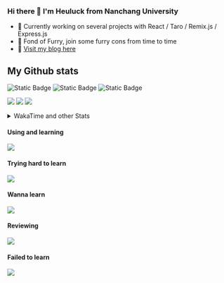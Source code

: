### Hi there 👋 I'm Heuluck from Nanchang University
- 🔭 Currently working on several projects with React / Taro / Remix.js / Express.js
- 🐾 Fond of Furry, join some furry cons from time to time
- 🎈 [Visit my blog here](https://heuluck.top/)
## My Github stats
![Static Badge](https://img.shields.io/badge/React-%23242938?style=for-the-badge&logo=react)
![Static Badge](https://img.shields.io/badge/Typescript-%23303952?style=for-the-badge&logo=typescript)
![Static Badge](https://img.shields.io/badge/Node.js-%23006266?style=for-the-badge&logo=nodedotjs&logoColor=%2386BD20)

![](http://github-profile-summary-cards.vercel.app/api/cards/profile-details?username=heuluck&theme=vue)
![](http://github-profile-summary-cards.vercel.app/api/cards/most-commit-language?username=heuluck&theme=vue)
![](http://github-profile-summary-cards.vercel.app/api/cards/productive-time?username=heuluck&theme=vue&utcOffset=8)
<details>
<summary>WakaTime and other Stats</summary>
  
[![Heuluck's WakaTime stats](https://github-readme-stats.vercel.app/api/wakatime?username=Heuluck&layout=compact)](https://github.com/anuraghazra/github-readme-stats)
[![GitHub Streak](https://streak-stats.demolab.com/?user=Heuluck)](https://git.io/streak-stats)
</details>

#### Using and learning
<div>
  <img src="https://skillicons.dev/icons?i=react,typescript,nodejs,vite,webpack,tailwind,html,css,javascript,markdown,c,cpp,java,git&theme=dark" />
</div>

#### Trying hard to learn
<div>
  <img src="https://skillicons.dev/icons?i=mysql,expressjs,remix&theme=dark" />
</div>

#### Wanna learn
<div>
  <img src="https://skillicons.dev/icons?i=nginx,vue,linux,python&theme=dark" />
</div>

#### Reviewing
<div>
  <img src="https://skillicons.dev/icons?i=golang&theme=dark" />
</div>

#### Failed to learn
<div>
  <img src="https://skillicons.dev/icons?i=nextjs&theme=dark" />
</div>
<!--
- Most Used Languages

![Most Used Languages](https://github-readme-stats.vercel.app/api/top-langs/?username=Heuluck&layout=donut)
`
**Heuluck/Heuluck** is a ✨ _special_ ✨ repository because its `README.md` (this file) appears on your GitHub profile.

Here are some ideas to get you started:

- 🔭 I’m currently working on ...
- 🌱 I’m currently learning ...
- 👯 I’m looking to collaborate on ...
- 🤔 I’m looking for help with ...
- 💬 Ask me about ...
- 📫 How to reach me: ...
- 😄 Pronouns: ...
- ⚡ Fun fact: ...
-->
